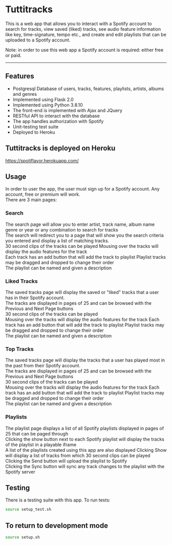 # Tuttitracks
This is a web app that allows you to interact with a Spotify account to search for tracks, view saved (liked) tracks, see audio feature information like key, time-signature, tempo etc., and create and edit playlists that can be uploaded to a Spotify account.

Note: in order to use this web app a Spotify account is required: either free or paid.

---

## Features
- Postgresql Database of users, tracks, features, playlists, artists, albums and genres
- Implemented using Flask 2.0
- Implemented using Python 3.8.10
- The front-end is implemented with Ajax and JQuery
- RESTful API to interact with the database
- The app handles authorization with Spotify
- Unit-testing test suite
- Deployed to Heroku

## Tuttitracks is deployed on Heroku
https://spotiflavor.herokuapp.com/

## Usage
In order to user the app, the user must sign up for a Spotify account. Any account, free or premium will work.  
There are 3 main pages:

### Search
The search page will allow you to enter artist, track name, album name genre or year or any combination to search for tracks  
The search will redirect you to a page that will show you the search criteria you entered and display a list of matching tracks.  
30 second clips of the tracks can be played
Mousing over the tracks will display the audio features for the track  
Each track has an add button that will add the track to playlist
Playlist tracks may be dragged and dropped to change their order  
The playlist can be named and given a description  

### Liked Tracks
The saved tracks page will display the saved or "liked" tracks that a user has in their Spotify account.  
The tracks are displayed in pages of 25 and can be browsed with the Previous and Next Page buttons  
30 second clips of the tracks can be played  
Mousing over the tracks will display the audio features for the track 
Each track has an add button that will add the track to playlist
Playlist tracks may be dragged and dropped to change their order  
The playlist can be named and given a description 

### Top Tracks
The saved tracks page will display the tracks that a user has played most in the past from their Spotify account.  
The tracks are displayed in pages of 25 and can be browsed with the Previous and Next Page buttons  
30 second clips of the tracks can be played  
Mousing over the tracks will display the audio features for the track 
Each track has an add button that will add the track to playlist
Playlist tracks may be dragged and dropped to change their order  
The playlist can be named and given a description 

### Playlists
The playlist page displays a list of all Spotify playlists displayed in pages of 25 that can be paged through  
Clicking the show button next to each Spotify playlist will display the tracks of the playlist in a playable iframe  
A list of the playlists created using this app are also displayed
Clicking Show will display a list of tracks from which 30 second clips can be played  
Clicking the Send button will upload the playlist to Spotify  
Clicking the Sync button will sync any track changes to the playlist with the Spotify server

## Testing

There is a testing suite with this app. To run tests:

```bash
source setup_test.sh
```

## To return to development mode

```bash
source setup.sh
```